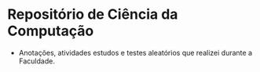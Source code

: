 # Repositório de Ciência da Computação  

- Anotações, atividades estudos e testes aleatórios que realizei durante a Faculdade.
